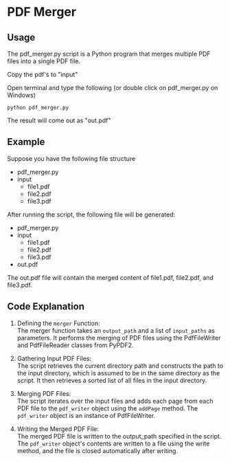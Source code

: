 # PDF Merger

## Usage

The pdf_merger.py script is a Python program that merges multiple PDF files into a single PDF file.

Copy the pdf's to "input"

Open terminal and type the following (or double click on pdf_merger.py on Windows)

```console
python pdf_merger.py
```

The result will come out as "out.pdf"

## Example

Suppose you have the following file structure

- pdf_merger.py
- input
  - file1.pdf
  - file2.pdf
  - file3.pdf

After running the script, the following file will be generated:

- pdf_merger.py
- input
  - file1.pdf
  - file2.pdf
  - file3.pdf
- out.pdf

The out.pdf file will contain the merged content of file1.pdf, file2.pdf, and file3.pdf.

## Code Explanation

1. Defining the `merger` Function:<br />
The merger function takes an `output_path` and a list of `input_paths` as parameters. It performs the merging of PDF files using the PdfFileWriter and PdfFileReader classes from PyPDF2.

2. Gathering Input PDF Files:<br />
The script retrieves the current directory path and constructs the path to the input directory, which is assumed to be in the same directory as the script. It then retrieves a sorted list of all files in the input directory.

3. Merging PDF Files:<br />
The script iterates over the input files and adds each page from each PDF file to the `pdf_writer` object using the `addPage` method. The `pdf_writer` object is an instance of PdfFileWriter.

4. Writing the Merged PDF File:<br />
The merged PDF file is written to the output_path specified in the script. The `pdf_writer` object's contents are written to a file using the write method, and the file is closed automatically after writing.
